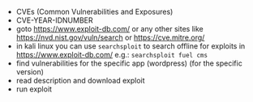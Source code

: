 - CVEs (Common Vulnerabilities and Exposures)
- CVE-YEAR-IDNUMBER
- goto https://www.exploit-db.com/ or any other sites like https://nvd.nist.gov/vuln/search or https://cve.mitre.org/
- in kali linux you can use `searchsploit`  to search offline for exploits in https://www.exploit-db.com/ e.g.: `searchsploit fuel cms`
- find vulnerabilities for the specific app (wordpress) (for the specific version)
- read description and download exploit
- run exploit